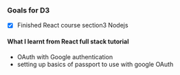 ### Goals for D3
- [X] Finished React course section3 Nodejs


#### What I learnt from React full stack tutorial
 - OAuth with Google authentication
 - setting up basics of passport to use with google OAuth
